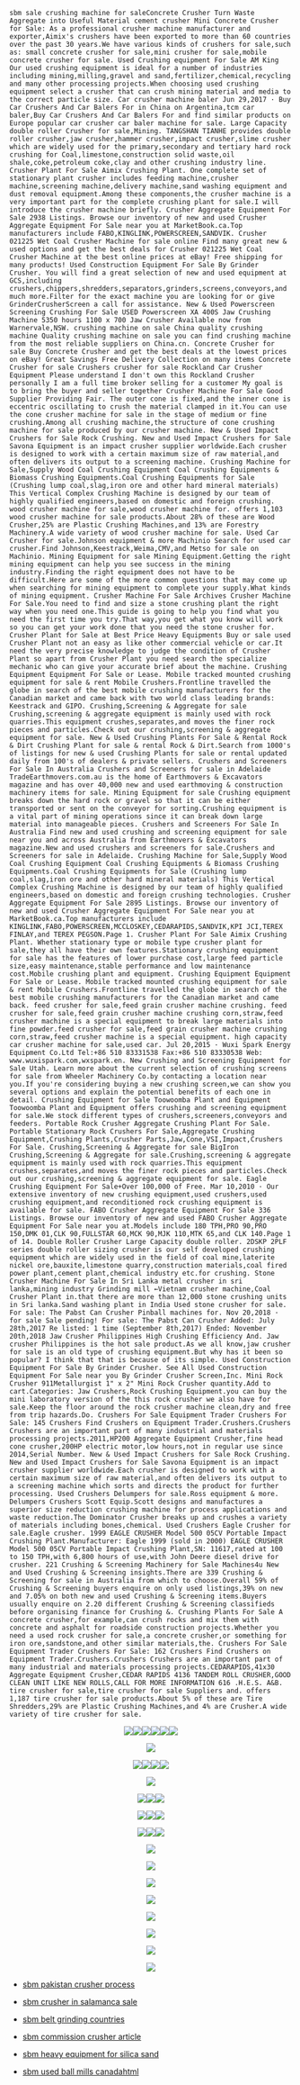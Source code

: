 ```
sbm sale crushing machine for saleConcrete Crusher Turn Waste Aggregate into Useful Material cement crusher Mini Concrete Crusher for Sale: As a professional crusher machine manufacturer and exporter,Aimix's crushers have been exported to more than 60 countries over the past 30 years.We have various kinds of crushers for sale,such as: small concrete crusher for sale,mini crusher for sale,mobile concrete crusher for sale. Used Crushing equipment For Sale AM King Our used crushing equipment is ideal for a number of industries including mining,milling,gravel and sand,fertilizer,chemical,recycling and many other processing projects.When choosing used crushing equipment select a crusher that can crush mining material and media to the correct particle size. Car crusher machine baler Jun 29,2017 · Buy Car Crushers And Car Balers For in China on Argentina,tcm car baler,Buy Car Crushers And Car Balers For and find similar products on Europe popular car crusher car baler machine for sale. Large Capacity double roller Crusher for sale,Mining. TANGSHAN TIANHE provides double roller crusher,jaw crusher,hammer crusher,impact crusher,slime crusher which are widely used for the primary,secondary and tertiary hard rock crushing for Coal,limestone,construction solid waste,oil shale,coke,petroleum coke,clay and other crushing industry line. Crusher Plant For Sale Aimix Crushing Plant. One complete set of stationary plant crusher includes feeding machine,crusher machine,screening machine,delivery machine,sand washing equipment and dust removal equipment.Among these components,the crusher machine is a very important part for the complete crushing plant for sale.I will introduce the crusher machine briefly. Crusher Aggregate Equipment For Sale 2938 Listings. Browse our inventory of new and used Crusher Aggregate Equipment For Sale near you at MarketBook.ca.Top manufacturers include FABO,KINGLINK,POWERSCREEN,SANDVIK. Crusher 021225 Wet Coal Crusher Machine for sale online Find many great new & used options and get the best deals for Crusher 021225 Wet Coal Crusher Machine at the best online prices at eBay! Free shipping for many products! Used Construction Equipment For Sale By Grinder Crusher. You will find a great selection of new and used equipment at GCS,including crushers,chippers,shredders,separators,grinders,screens,conveyors,and much more.Filter for the exact machine you are looking for or give GrinderCrusherScreen a call for assistance. New & Used Powerscreen Screening Crushing For Sale USED Powerscreen XA 400S Jaw Crushing Machine 5350 hours 1100 x 700 Jaw Crusher Available now from Warnervale,NSW. crushing machine on sale China quality crushing machine Quality crushing machine on sale you can find crushing machine from the most reliable suppliers on China.cn. Concrete Crusher for sale Buy Concrete Crusher and get the best deals at the lowest prices on eBay! Great Savings Free Delivery Collection on many items Concrete Crusher for sale Crushers crusher for sale Rockland Car Crusher Equipment Please understand I don't own this Rockland Crusher personally I am a full time broker selling for a customer My goal is to bring the buyer and seller together Crusher Machine For Sale Good Supplier Providing Fair. The outer cone is fixed,and the inner cone is eccentric oscillating to crush the material clamped in it.You can use the cone crusher machine for sale in the stage of medium or fine crushing.Among all crushing machine,the structure of cone crushing machine for sale produced by our crusher machine. New & Used Impact Crushers for Sale Rock Crushing. New and Used Impact Crushers for Sale Savona Equipment is an impact crusher supplier worldwide.Each crusher is designed to work with a certain maximum size of raw material,and often delivers its output to a screening machine. Crushing Machine for Sale,Supply Wood Coal Crushing Equipment Coal Crushing Equipments & Biomass Crushing Equipments.Coal Crushing Equipments for Sale (Crushing lump coal,slag,iron ore and other hard mineral materials) This Vertical Complex Crushing Machine is designed by our team of highly qualified engineers,based on domestic and foreign crushing. wood crusher machine for sale,wood crusher machine for. offers 1,103 wood crusher machine for sale products.About 28% of these are Wood Crusher,25% are Plastic Crushing Machines,and 13% are Forestry Machinery.A wide variety of wood crusher machine for sale. Used Car Crusher for sale.Johnson equipment & more Machinio Search for used car crusher.Find Johnson,Keestrack,Weima,CMV,and Metso for sale on Machinio. Mining Equipment for sale Mining Equipment.Getting the right mining equipment can help you see success in the mining industry.Finding the right equipment does not have to be difficult.Here are some of the more common questions that may come up when searching for mining equipment to complete your supply.What kinds of mining equipment. Crusher Machine For Sale Archives Crusher Machine For Sale.You need to find and size a stone crushing plant the right way when you need one.This guide is going to help you find what you need the first time you try.That way,you get what you know will work so you can get your work done that you need the stone crusher for. Crusher Plant for Sale at Best Price Heavy Equipments Buy or sale used Crusher Plant not an easy as like other commercial vehicle or car.It need the very precise knowledge to judge the condition of Crusher Plant so apart from Crusher Plant you need search the specialize mechanic who can give your accurate brief about the machine. Crushing Equipment Equipment For Sale or Lease. Mobile tracked mounted crushing equipment for sale & rent Mobile Crushers.Frontline travelled the globe in search of the best mobile crushing manufacturers for the Canadian market and came back with two world class leading brands: Keestrack and GIPO. Crushing,Screening & Aggregate for sale Crushing,screening & aggregate equipment is mainly used with rock quarries.This equipment crushes,separates,and moves the finer rock pieces and particles.Check out our crushing,screening & aggregate equipment for sale. New & Used Crushing Plants For Sale & Rental Rock & Dirt Crushing Plant for sale & rental Rock & Dirt.Search from 1000's of listings for new & used Crushing Plants for sale or rental updated daily from 100's of dealers & private sellers. Crushers and Screeners For Sale In Australia Crushers and Screeners for sale in Adelaide TradeEarthmovers.com.au is the home of Earthmovers & Excavators magazine and has over 40,000 new and used earthmoving & construction machinery items for sale. Mining Equipment for sale Crushing equipment breaks down the hard rock or gravel so that it can be either transported or sent on the conveyor for sorting.Crushing equipment is a vital part of mining operations since it can break down large material into manageable pieces. Crushers and Screeners For Sale In Australia Find new and used crushing and screening equipment for sale near you and across Australia from Earthmovers & Excavators magazine.New and used crushers and screeners for sale.Crushers and Screeners for sale in Adelaide. Crushing Machine for Sale,Supply Wood Coal Crushing Equipment Coal Crushing Equipments & Biomass Crushing Equipments.Coal Crushing Equipments for Sale (Crushing lump coal,slag,iron ore and other hard mineral materials) This Vertical Complex Crushing Machine is designed by our team of highly qualified engineers,based on domestic and foreign crushing technologies. Crusher Aggregate Equipment For Sale 2895 Listings. Browse our inventory of new and used Crusher Aggregate Equipment For Sale near you at MarketBook.ca.Top manufacturers include KINGLINK,FABO,POWERSCREEN,MCCLOSKEY,CEDARAPIDS,SANDVIK,KPI JCI,TEREX FINLAY,and TEREX PEGSON.Page 1. Crusher Plant For Sale Aimix Crushing Plant. Whether stationary type or mobile type crusher plant for sale,they all have their own features.Stationary crushing equipment for sale has the features of lower purchase cost,large feed particle size,easy maintenance,stable performance and low maintenance cost.Mobile crushing plant and equipment. Crushing Equipment Equipment For Sale or Lease. Mobile tracked mounted crushing equipment for sale & rent Mobile Crushers.Frontline travelled the globe in search of the best mobile crushing manufacturers for the Canadian market and came back. feed crusher for sale,feed grain crusher machine crushing. feed crusher for sale,feed grain crusher machine crushing corn,straw,feed crusher machine is a special equipment to break large materials into fine powder.feed crusher for sale,feed grain crusher machine crushing corn,straw,feed crusher machine is a special equipment. high capacity car crusher machine for sale,used car. Jul 20,2015 · Wuxi Spark Energy Equipment Co.Ltd Tel:+86 510 83331538 Fax:+86 510 83330538 Web: www.wuxispark.com,wxspark.en. New Crushing and Screening Equipment for Sale Utah. Learn more about the current selection of crushing screens for sale from Wheeler Machinery Co.by contacting a location near you.If you're considering buying a new crushing screen,we can show you several options and explain the potential benefits of each one in detail. Crushing Equipment for Sale Toowoomba Plant and Equipment Toowoomba Plant and Equipment offers crushing and screening equipment for sale.We stock different types of crushers,screeners,conveyors and feeders. Portable Rock Crusher Aggregate Crushing Plant For Sale. Portable Stationary Rock Crushers For Sale,Aggregate Crushing Equipment,Crushing Plants,Crusher Parts,Jaw,Cone,VSI,Impact,Crushers For Sale. Crushing,Screening & Aggregate for sale BigIron Crushing,Screening & Aggregate for sale.Crushing,screening & aggregate equipment is mainly used with rock quarries.This equipment crushes,separates,and moves the finer rock pieces and particles.Check out our crushing,screening & aggregate equipment for sale. Eagle Crushing Equipment For Sale+Over 100,000 of Free. Mar 10,2010 · Our extensive inventory of new crushing equipment,used crushers,used crushing equipment,and reconditioned rock crushing equipment is available for sale. FABO Crusher Aggregate Equipment For Sale 336 Listings. Browse our inventory of new and used FABO Crusher Aggregate Equipment For Sale near you at.Models include 180 TPH,PRO 90,PRO 150,DMK 01,CLK 90,FULLSTAR 60,MCK 90,MJK 110,MTK 65,and CLK 140.Page 1 of 14. Double Roller Crusher Large Capacity double roller. 2DSKP 2PLF series double roller sizing crusher is our self developed crushing equipment which are widely used in the field of coal mine,laterite nickel ore,bauxite,limestone quarry,construction materials,coal fired power plant,cement plant,chemical industry etc.for crushing. Stone Crusher Machine For Sale In Sri Lanka metal crusher in sri lanka,mining industry Grinding mill ←Vietnam crusher machine,Coal Crusher Plant in.that there are more than 12,000 stone crushing units in Sri lanka.Sand washing plant in India Used stone crusher for sale. For sale: The Pabst Can Crusher Pinball machines for. Nov 20,2018 · for sale Sale pending! For sale: The Pabst Can Crusher Added: July 28th,2017 Re listed: 1 time (September 8th,2017) Ended: November 20th,2018 Jaw Crusher Philippines High Crushing Efficiency And. Jaw crusher Philippines is the hot sale product.As we all know,jaw crusher for sale is an old type of crushing equipment.But why has it been so popular? I think that that is because of its simple. Used Construction Equipment For Sale By Grinder Crusher. See All Used Construction Equipment For Sale near you By Grinder Crusher Screen,Inc. Mini Rock Crusher 911Metallurgist 1" x 2" Mini Rock Crusher quantity.Add to cart.Categories: Jaw Crushers,Rock Crushing Equipment.you can buy the mini laboratory version of the this rock crusher we also have for sale.Keep the floor around the rock crusher machine clean,dry and free from trip hazards.Do. Crushers For Sale Equipment Trader Crushers For Sale: 145 Crushers Find Crushers on Equipment Trader.Crushers.Crushers Crushers are an important part of many industrial and materials processing projects.2011,HP200 Aggregate Equipment Crusher,fine head cone crusher,200HP electric motor,low hours,not in regular use since 2014,Serial Number. New & Used Impact Crushers for Sale Rock Crushing. New and Used Impact Crushers for Sale Savona Equipment is an impact crusher supplier worldwide.Each crusher is designed to work with a certain maximum size of raw material,and often delivers its output to a screening machine which sorts and directs the product for further processing. Used Crushers Delumpers for sale.Ross equipment & more. Delumpers Crushers Scott Equip.Scott designs and manufactures a superior size reduction crushing machine for process applications and waste reduction.The Dominator Crusher breaks up and crushes a variety of materials including bones,chemical. Used Crushers Eagle Crusher for sale.Eagle crusher. 1999 EAGLE CRUSHER Model 500 05CV Portable Impact Crushing Plant.Manufacturer: Eagle 1999 (sold in 2000) EAGLE CRUSHER Model 500 05CV Portable Impact Crushing Plant,SN: 11617,rated at 100 to 150 TPH,with 6,800 hours of use,with John Deere diesel drive for crusher. 221 Crushing & Screening Machinery for Sale Machines4u New and Used Crushing & Screening insights.There are 339 Crushing & Screening for sale in Australia from which to choose.Overall 59% of Crushing & Screening buyers enquire on only used listings,39% on new and 7.05% on both new and used Crushing & Screening items.Buyers usually enquire on 2.20 different Crushing & Screening classifieds before organising finance for Crushing &. Crushing Plants For Sale A concrete crusher,for example,can crush rocks and mix them with concrete and asphalt for roadside construction projects.Whether you need a used rock crusher for sale,a concrete crusher,or something for iron ore,sandstone,and other similar materials,the. Crushers For Sale Equipment Trader Crushers For Sale: 162 Crushers Find Crushers on Equipment Trader.Crushers.Crushers Crushers are an important part of many industrial and materials processing projects.CEDARAPIDS,41x30 Aggregate Equipment Crusher,CEDAR RAPIDS 4136 TANDEM ROLL CRUSHER,GOOD CLEAN UNIT LIKE NEW ROLLS,CALL FOR MORE INFORMATION 616 .H.E.S. A&B. tire crusher for sale,tire crusher for sale Suppliers and. offers 1,187 tire crusher for sale products.About 5% of these are Tire Shredders,29% are Plastic Crushing Machines,and 4% are Crusher.A wide variety of tire crusher for sale. 
```

<div align="center">
  
<a rel="nofollow" href="https://m.shibang-china.com?f=github&k=sbm+sale+crushing+machine+for+sale"><img src="https://static.shibang-china.com/en/l.png"></a><img src="https://static.shibang-china.com/en/hw.png"><a rel="nofollow" href="https://m.shibang-china.com/product/?f=github&k=sbm+sale+crushing+machine+for+sale"><img src="https://static.shibang-china.com/en/p.png"></a><a rel="nofollow" href="https://m.shibang-china.com/cases/?f=github&k=sbm+sale+crushing+machine+for+sale"><img src="https://static.shibang-china.com/en/c.png"></a><a rel="nofollow" href="https://m.shibang-china.com/news/?f=github&k=sbm+sale+crushing+machine+for+sale"><img src="https://static.shibang-china.com/en/n.png"></a><a rel="nofollow" href="https://m.shibang-china.com?f=github&k=sbm+sale+crushing+machine+for+sale"><img src="https://static.shibang-china.com/en/m.png"></a>

<a rel="nofollow" href="https://m.shibang-china.com/product/?f=github&k=sbm+sale+crushing+machine+for+sale"><img src="https://static.shibang-china.com/en/b.jpg"></a>
  
<a rel="nofollow" href="https://m.shibang-china.com/solution-aggregate.html?f=github&k=sbm+sale+crushing+machine+for+sale"><img src="https://static.shibang-china.com/en/a.jpg"></a><a rel="nofollow" href="https://m.shibang-china.com/solution-mine.html?f=github&k=sbm+sale+crushing+machine+for+sale"><img src="https://static.shibang-china.com/en/m.jpg"></a><a rel="nofollow" href="https://m.shibang-china.com/solution-mill.html?f=github&k=sbm+sale+crushing+machine+for+sale"><img src="https://static.shibang-china.com/en/g.jpg"></a><a rel="nofollow" href="https://m.shibang-china.com/solution-epc.html?f=github&k=sbm+sale+crushing+machine+for+sale"><img src="https://static.shibang-china.com/en/e.jpg"></a>

<a rel="nofollow" href="https://m.shibang-china.com/product/?f=github&k=sbm+sale+crushing+machine+for+sale"><img src="https://static.shibang-china.com/en/a-p.png"></a>

<a rel="nofollow" href="https://m.shibang-china.com/product/crusher/c6x.html?f=github&k=sbm+sale+crushing+machine+for+sale"><img src="https://static.shibang-china.com/en/j.jpg"></a><a rel="nofollow" href="https://m.shibang-china.com/product/crusher/ci5x.html?f=github&k=sbm+sale+crushing+machine+for+sale"><img src="https://static.shibang-china.com/en/i.jpg"></a><a rel="nofollow" href="https://m.shibang-china.com/product/crusher/hst.html?f=github&k=sbm+sale+crushing+machine+for+sale"><img src="https://static.shibang-china.com/en/c.jpg"></a>

<a rel="nofollow" href="https://m.shibang-china.com/product/mill/mtw.html?f=github&k=sbm+sale+crushing+machine+for+sale"><img src="https://static.shibang-china.com/en/mtw.jpg"></a><a rel="nofollow" href="https://m.shibang-china.com/product/mill/scm.html?f=github&k=sbm+sale+crushing+machine+for+sale"><img src="https://static.shibang-china.com/en/scm.jpg"></a><a rel="nofollow" href="https://m.shibang-china.com/product/mill/lm.html?f=github&k=sbm+sale+crushing+machine+for+sale"><img src="https://static.shibang-china.com/en/lm.jpg"></a>

<a rel="nofollow" href="https://m.shibang-china.com/product/sand/vsi6x.html?f=github&k=sbm+sale+crushing+machine+for+sale"><img src="https://static.shibang-china.com/en/6x.jpg"></a><a rel="nofollow" href="https://m.shibang-china.com/product/sand/vu.html?f=github&k=sbm+sale+crushing+machine+for+sale"><img src="https://static.shibang-china.com/en/vu.jpg"></a><a rel="nofollow" href="https://m.shibang-china.com/product/mobile/klun.html?f=github&k=sbm+sale+crushing+machine+for+sale"><img src="https://static.shibang-china.com/en/k.jpg"></a>

<a rel="nofollow" href="https://m.shibang-china.com/cases/?f=github&k=sbm+sale+crushing+machine+for+sale"><img src="https://static.shibang-china.com/en/case.png"></a>

<a rel="nofollow" href="https://m.shibang-china.com/cases/aggregate/202.html?f=github&k=sbm+sale+crushing+machine+for+sale"><img src="https://static.shibang-china.com/en/c-1.jpg"></a>

<a rel="nofollow" href="https://m.shibang-china.com/cases/aggregate/203.html?f=github&k=sbm+sale+crushing+machine+for+sale"><img src="https://static.shibang-china.com/en/c-2.jpg"></a>

<a rel="nofollow" href="https://m.shibang-china.com/cases/mill/123.html?f=github&k=sbm+sale+crushing+machine+for+sale"><img src="https://static.shibang-china.com/en/c-3.jpg"></a>

<a rel="nofollow" href="https://m.shibang-china.com/contact_us.html?f=github&k=sbm+sale+crushing+machine+for+sale"><img src="https://static.shibang-china.com/en/contact.png"></a>

<a rel="nofollow" href="https://swt.shibang-china.com/?f=github&k=sbm+sale+crushing+machine+for+sale"><img src="https://static.shibang-china.com/en/chat.png"></a>

<a rel="nofollow" href="https://whatsapp.shibangsoft.com/WhatsApp.php?f=github&k=sbm+sale+crushing+machine+for+sale"><img src="https://static.shibang-china.com/en/whatsapp.png"></a>

<a rel="nofollow" href="https://m.shibang-china.com/?f=github&k=sbm+sale+crushing+machine+for+sale"><img src="https://static.shibang-china.com/en/website.png"></a>

</div>


* [sbm pakistan crusher process](sbm%20pakistan%20crusher%20process.md)

* [sbm crusher in salamanca sale](sbm%20crusher%20in%20salamanca%20sale.md)

* [sbm belt grinding countries](sbm%20belt%20grinding%20countries.md)

* [sbm commission crusher article](sbm%20commission%20crusher%20article.md)

* [sbm heavy equipment for silica sand](sbm%20heavy%20equipment%20for%20silica%20sand.md)

* [sbm used ball mills canadahtml](sbm%20used%20ball%20mills%20canadahtml.md)